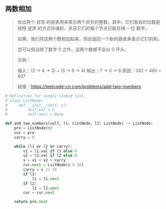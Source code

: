 ## 两数相加

> 给出两个 非空 的链表用来表示两个非负的整数。其中，它们各自的位数是按照 逆序 的方式存储的，并且它们的每个节点只能存储 一位 数字。
>
> 如果，我们将这两个数相加起来，则会返回一个新的链表来表示它们的和。
>
> 您可以假设除了数字 0 之外，这两个数都不会以 0 开头。
>
> 示例：
>
> 输入：(2 -> 4 -> 3) + (5 -> 6 -> 4)
> 输出：7 -> 0 -> 8
> 原因：342 + 465 = 807
>
>
> 链接：https://leetcode-cn.com/problems/add-two-numbers

```python
# Definition for singly-linked list.
# class ListNode:
#     def __init__(self, x):
#         self.val = x
#         self.next = None

def add_two_numbers(self, l1: ListNode, l2: ListNode) -> ListNode:
    pre = ListNode(0)
    cur = pre
    carry = 0

    while (l1 or l2 or carry):
        v1 = l1.val if l1 else 0
        v2 = l2.val if l2 else 0
        s = v1 + v2 + carry
        cur.next = ListNode(s % 10)
        carry = s // 10
        if l1:
            l1 = l1.next
        if l2:
            l2 = l2.next
        cur = cur.next

    return pre.next
```

